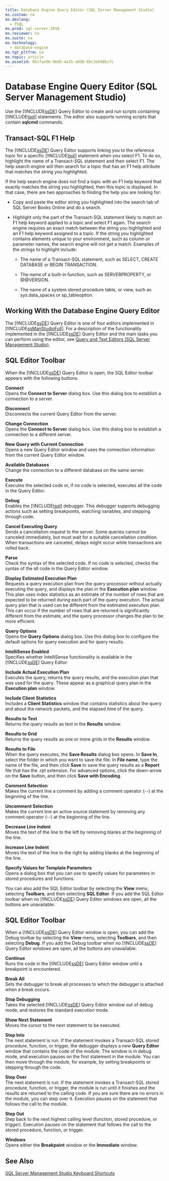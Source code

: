 ```yaml
---
title: Database Engine Query Editor (SQL Server Management Studio)
ms.custom: na
ms.devlang: 
  - TSQL
ms.prod: sql-server-2016
ms.reviewer: na
ms.suite: na
ms.technology: 
  - database-engine
ms.tgt_pltfrm: na
ms.topic: article
ms.assetid: 05cfae9b-96d5-4a35-a098-0bc3a548bcfc
---
```

# Database Engine Query Editor (SQL Server Management Studio)
  Use the [!INCLUDE[ssDE](../../Token\Other/ssDE_md.md)] Query Editor to create and run scripts containing [!INCLUDE[tsql](../../Token\Other/tsql_md.md)] statements. The editor also supports running scripts that contain **sqlcmd** commands.  
  
## Transact\-SQL F1 Help  
 The [!INCLUDE[ssDE](../../Token\Other/ssDE_md.md)] Query Editor supports linking you to the reference topic for a specific [!INCLUDE[tsql](../../Token\Other/tsql_md.md)] statement when you select F1. To do so, highlight the name of a Transact\-SQL statement and then select F1. The help search engine will then search for a topic that has an F1 help attribute that matches the string you highlighted.  
  
 If the help search engine does not find a topic with an F1 help keyword that exactly matches the string you highlighted, then this topic is displayed. In that case, there are two approaches to finding the help you are looking for:  
  
-   Copy and paste the editor string you highlighted into the search tab of SQL Server Books Online and do a search.  
  
-   Highlight only the part of the Transact\-SQL statement likely to match an F1 help keyword applied to a topic and select F1 again. The search engine requires an exact match between the string you highlighted and an F1 help keyword assigned to a topic. If the string you highlighted contains elements unique to your environment, such as column or parameter names, the search engine will not get a match. Examples of the strings to highlight include:  
  
    -   The name of a Transact\-SQL statement, such as SELECT, CREATE DATABASE or BEGIN TRANSACTION.  
  
    -   The name of a built\-in function, such as SERVERPROPERTY, or @@VERSION.  
  
    -   The name of a system stored procedure table, or view, such as sys.data\_spaces or sp\_tableoption.  
  
## Working With the Database Engine Query Editor  
 The [!INCLUDE[ssDE](../../Token\Other/ssDE_md.md)] Query Editor is one of four editors implemented in [!INCLUDE[ssManStudioFull](../../Token\Other/ssManStudioFull_md.md)]. For a description of the functionality implemented in the [!INCLUDE[ssDE](../../Token\Other/ssDE_md.md)] Query Editor and the main tasks you can perform using the editor, see [Query and Text Editors &#40;SQL Server Management Studio&#41;](../Topic/Query%20and%20Text%20Editors%20\(SQL%20Server%20Management%20Studio\).md).  
  
## SQL Editor Toolbar  
 When the [!INCLUDE[ssDE](../../Token\Other/ssDE_md.md)] Query Editor is open, the SQL Editor toolbar appears with the following buttons.  
  
 **Connect**  
 Opens the **Connect to Server** dialog box. Use this dialog box to establish a connection to a server.  
  
 **Disconnect**  
 Disconnects the current Query Editor from the server.  
  
 **Change Connection**  
 Opens the **Connect to Server** dialog box. Use this dialog box to establish a connection to a different server.  
  
 **New Query with Current Connection**  
 Opens a new Query Editor window and uses the connection information from the current Query Editor window.  
  
 **Available Databases**  
 Change the connection to a different database on the same server.  
  
 **Execute**  
 Executes the selected code or, if no code is selected, executes all the code in the Query Editor.  
  
 **Debug**  
 Enables the [!INCLUDE[tsql](../../Token\Other/tsql_md.md)] debugger. This debugger supports debugging actions such as setting breakpoints, watching variables, and stepping through code.  
  
 **Cancel Executing Query**  
 Sends a cancellation request to the server. Some queries cannot be canceled immediately, but must wait for a suitable cancellation condition. When transactions are canceled, delays might occur while transactions are rolled back.  
  
 **Parse**  
 Check the syntax of the selected code. If no code is selected, checks the syntax of the all code in the Query Editor window.  
  
 **Display Estimated Execution Plan**  
 Requests a query execution plan from the query processor without actually executing the query, and displays the plan in the **Execution plan** window. This plan uses index statistics as an estimate of the number of rows that are expected to be returned during each part of the query execution. The actual query plan that is used can be different from the estimated execution plan. This can occur if the number of rows that are returned is significantly different from the estimate, and the query processor changes the plan to be more efficient.  
  
 **Query Options**  
 Opens the **Query Options** dialog box. Use this dialog box to configure the default options for query execution and for query results.  
  
 **IntelliSense Enabled**  
 Specifies whether IntelliSense functionality is available in the [!INCLUDE[ssDE](../../Token\Other/ssDE_md.md)] Query Editor.  
  
 **Include Actual Execution Plan**  
 Executes the query, returns the query results, and the execution plan that was used for the query. These appear as a graphical query plan in the **Execution plan** window.  
  
 **Include Client Statistics**  
 Includes a **Client Statistics** window that contains statistics about the query and about the network packets, and the elapsed time of the query.  
  
 **Results to Text**  
 Returns the query results as text in the **Results** window.  
  
 **Results to Grid**  
 Returns the query results as one or more grids in the **Results** window.  
  
 **Results to File**  
 When the query executes, the **Save Results** dialog box opens. In **Save In**, select the folder in which you want to save the file. In **File name**, type the name of the file, and then click **Save** to save the query results as a **Report** file that has the .rpt extension. For advanced options, click the down\-arrow on the **Save** button, and then click **Save with Encoding**.  
  
 **Comment Selection**  
 Makes the current line a comment by adding a comment operator \(\-\-\) at the beginning of the line.  
  
 **Uncomment Selection**  
 Makes the current line an active source statement by removing any comment operator \(\-\-\) at the beginning of the line.  
  
 **Decrease Line Indent**  
 Moves the text of the line to the left by removing blanks at the beginning of the line.  
  
 **Increase Line Indent**  
 Moves the text of the line to the right by adding blanks at the beginning of the line.  
  
 **Specify Values for Template Parameters**  
 Opens a dialog box that you can use to specify values for parameters in stored procedures and functions.  
  
 You can also add the SQL Editor toolbar by selecting the **View** menu, selecting **Toolbars**, and then selecting **SQL Editor**. If you add the SQL Editor toolbar when no [!INCLUDE[ssDE](../../Token\Other/ssDE_md.md)] Query Editor windows are open, all the buttons are unavailable.  
  
## SQL Editor Toolbar  
 When a [!INCLUDE[ssDE](../../Token\Other/ssDE_md.md)] Query Editor window is open, you can add the Debug toolbar by selecting the **View** menu, selecting **Toolbars**, and then selecting **Debug**. If you add the Debug toolbar when no [!INCLUDE[ssDE](../../Token\Other/ssDE_md.md)] Query Editor windows are open, all the buttons are unavailable.  
  
 **Continue**  
 Runs the code in the [!INCLUDE[ssDE](../../Token\Other/ssDE_md.md)] Query Editor window until a breakpoint is encountered.  
  
 **Break All**  
 Sets the debugger to break all processes to which the debugger is attached when a break occurs.  
  
 **Stop Debugging**  
 Takes the selected [!INCLUDE[ssDE](../../Token\Other/ssDE_md.md)] Query Editor window out of debug mode, and restores the standard execution mode.  
  
 **Show Next Statement**  
 Moves the cursor to the next statement to be executed.  
  
 **Step Into**  
 The next statement is run. If the statement invokes a Transact\-SQL stored procedure, function, or trigger, the debugger displays a new **Query Editor** window that contains the code of the module. The window is in debug mode, and execution pauses on the first statement in the module. You can then move through the module, for example, by setting breakpoints or stepping through the code.  
  
 **Step Over**  
 The next statement is run. If the statement invokes a Transact\-SQL stored procedure, function, or trigger, the module is run until it finishes and the results are returned to the calling code. If you are sure there are no errors in the module, you can step over it. Execution pauses on the statement that follows the call to the module.  
  
 **Step Out**  
 Step back to the next highest calling level \(function, stored procedure, or trigger\). Execution pauses on the statement that follows the call to the stored procedure, function, or trigger.  
  
 **Windows**  
 Opens either the **Breakpoint** window or the **Immediate** window.  
  
## See Also  
 [SQL Server Management Studio Keyboard Shortcuts](../../Topics\TopicNameNotContainA/SQL-Server-Management-Studio-Keyboard-Shortcuts.md)  
  
  